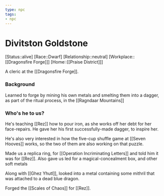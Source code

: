 ```yaml
---
type: npc
tags: 
- npc
---
```


# Divitston Goldstone
[Status::alive]
[Race::Dwarf]
[Relationship::neutral]
[Workplace::[[Dragonsfire Forge]]]
[Home::[[Praise District]]]

A cleric at the [[Dragonsfire Forge]]. 

### Background
Learned to forge by mining his own metals and smelting them into a dagger, as part of the ritual process, in the [[Ragndaar Mountains]]

### Who's he to us?
He's teaching [[Rez]] how to pour iron, as she works off her debt for her face-repairs. He gave her his first successfully-made dagger, to inspire her.

He's also very interested in how the five-cup shuffle game at [[Seven Hooves]] works, so the two of them are also working on that puzzle.

Made us a replica ring, for [[Operation Incriminating Letters]] and told him it was for [[Rez]]. Also gave us led for a magical-concealment box, and other soft metals

Along with [[Ghez Yhutl]], looked into a metal containing some mithril that was attached to a dead blue dragon.

Forged the [[Scales of Chaos]] for [[Rez]].